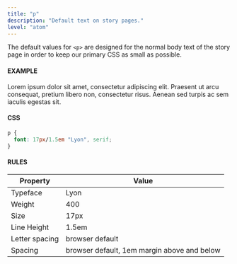 ```yaml
---
title: "p"
description: "Default text on story pages."
level: "atom"
---
```


The default values for `<p>` are designed for the normal body text of the story page in order to keep our primary CSS as small as possible. 

#### EXAMPLE
<div class="example">
  <p>Lorem ipsum dolor sit amet, consectetur adipiscing elit. Praesent ut arcu consequat, pretium libero non, consectetur risus. Aenean sed turpis ac sem iaculis egestas sit.</p>
</div>

#### CSS
```css
p {
  font: 17px/1.5em "Lyon", serif;
}
```
#### RULES

Property | Value
--- | ---
Typeface | Lyon
Weight | 400
Size | 17px
Line Height | 1.5em
Letter spacing | browser default
Spacing | browser default, 1em margin above and below
